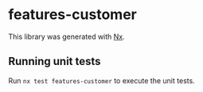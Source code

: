 # features-customer

This library was generated with [Nx](https://nx.dev).

## Running unit tests

Run `nx test features-customer` to execute the unit tests.
